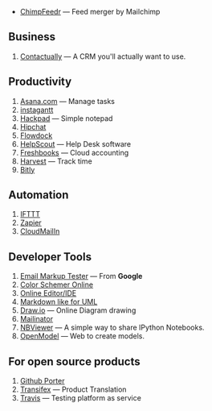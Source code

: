 - [ChimpFeedr](http://chimpfeedr.com/) — Feed merger by Mailchimp

## Business

1. [Contactually](https://www.contactually.com/) — A CRM you'll actually want to use.

## Productivity

1. [Asana.com](https://app.asana.com/) — Manage tasks
  1. [instagantt](http://instagantt.com/)
1. [Hackpad](https://hackpad.com) — Simple notepad
1. [Hipchat](https://hipchat.com/)
1. [Flowdock](https://www.flowdock.com/)
2. [HelpScout](http://www.helpscout.net/) — Help Desk software
3. [Freshbooks](http://www.freshbooks.com/) — Cloud accounting
4. [Harvest](https://www.getharvest.com/) — Track time
5. [Bitly](https://bitly.com)

## Automation

1. [IFTTT](https://ifttt.com/)
1. [Zapier](https://zapier.com/)
1. [CloudMailIn](http://www.cloudmailin.com/)

## Developer Tools

1. [Email Markup Tester](https://www.google.com/webmasters/markup-tester/?hl=en) — From **Google**
1. [Color Schemer Online](http://www.colorschemer.com/online.html)
1. [Online Editor/IDE](https://fb.com/245741288908119/)
1. [Markdown like for UML](http://www.nomnoml.com)
1. [Draw.io](http://www.draw.io/) — Online Diagram drawing
1. [Mailinator](http://mailinator.com/)
2. [NBViewer](http://nbviewer.ipython.org/) — A simple way to share IPython Notebooks.
3. [OpenModel](http://www.openmodel.io) — Web to create models.

## For open source products

1. [Github Porter](https://porter.github.com/)
1. [Transifex](https://www.transifex.com) — Product Translation
2. [Travis](https://travis-ci.org) — Testing platform as service
